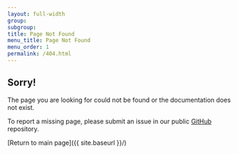 ```yaml
---
layout: full-width
group:
subgroup:
title: Page Not Found
menu_title: Page Not Found
menu_order: 1
permalink: /404.html
---
```


## Sorry!

The page you are looking for could not be found or the documentation does not exist.


To report a missing page, please submit an issue in our public [GitHub](https://github.com/magento/devdocs) repository.


[Return to main page]({{ site.baseurl }}/)
